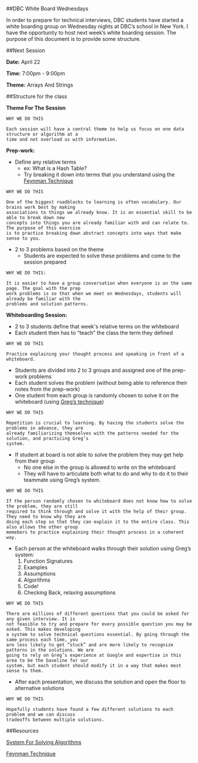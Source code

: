##DBC White Board Wednesdays

In order to prepare for technical interviews, DBC students have started a white boarding group on Wednesday nights at DBC’s school in New York. I have the opportunity to host next week’s white boarding session. The purpose of this document is to provide some structure.

##Next Session

**Date:** April 22

**Time:** 7:00pm - 9:00pm

**Theme:** Arrays And Strings


##Structure for the class

**Theme For The Session**

```
WHY WE DO THIS

Each session will have a central theme to help us focus on one data structure or algorithm at a
time and not overload us with information.

```

**Prep-work:** 
  - Define any relative terms
    - ex: What is a Hash Table? 
    - Try breaking it down into terms that you understand using the [Feynman Technique](https://github.com/fdel15/whiteboardingWednesdays/blob/master/feyman_technique.md)

```
WHY WE DO THIS

One of the biggest roadblocks to learning is often vocabulary. Our brains work best by making
associations to things we already know. It is an essential skill to be able to break down new 
concepts into things you are already familiar with and can relate to. The purpose of this exercise 
is to practice breaking down abstract concepts into ways that make sense to you.

```

* 2 to 3 problems based on the theme
	* Students are expected to solve these problems and come to the session prepared

```
WHY WE DO THIS:

It is easier to have a group conversation when everyone is on the same page. The goal with the prep
work problems is so that when we meet on Wednesdays, students will already be familiar with the 
problems and solution patterns.

```

**Whiteboarding Session:**

* 2 to 3 students define that week's relative terms on the whiteboard
* Each student then has to “teach” the class the term they defined

```
WHY WE DO THIS

Practice explaining your thought process and speaking in front of a whiteboard.

```

* Students are divided into 2 to 3 groups and assigned one of the prep-work problems
* Each student solves the problem (without being able to reference their notes from the prep-work)
* One student from each group is randomly chosen to solve it on the whiteboard (using [Greg’s technique](https://github.com/fdel15/whiteboardingWednesdays/blob/master/algorithm_system.md))

```
WHY WE DO THIS

Repetition is crucial to learning. By having the students solve the problems in advance, they are 
already familiarizing themselves with the patterns needed for the solution, and practicing Greg’s 
system.

```

* If student at board is not able to solve the problem they may get help from their group 
	* No one else in the group is allowed to write on the whiteboard
	* They will have to articulate both what to do and why to do it to their teammate using Greg’s system.

```
WHY WE DO THIS

If the person randomly chosen to whiteboard does not know how to solve the problem, they are still 
required to think through and solve it with the help of their group. They need to know why they are 
doing each step so that they can explain it to the entire class. This also allows the other group 
memebers to practice explaining their thought process in a coherent way.

```

* Each person at the whiteboard walks through their solution using Greg’s system:
	1. Function Signatures
	2. Examples
	3. Assumptions
	4. Algorithms
	5. Code!
	6. Checking Back, relaxing assumptions

```
WHY WE DO THIS

There are millions of different questions that you could be asked for any given interview. It is 
not feasible to try and prepare for every possible question you may be asked. This makes developing 
a system to solve technical questions essential. By going through the same process each time, you 
are less likely to get “stuck” and are more likely to recognize patterns in the solutions. We are 
going to rely on Greg’s experience at Google and expertise in this area to be the baseline for our 
system, but each student should modify it in a way that makes most sense to them.

```

* After each presentation, we discuss the solution and open the floor to alternative solutions

```
WHY WE DO THIS

Hopefully students have found a few different solutions to each problem and we can discuss 
tradeoffs between multiple solutions.

```

##Resources

[System For Solving Algorithms](https://github.com/fdel15/whiteboardingWednesdays/blob/master/algorithm_system.md)

[Feynman Technique](https://github.com/fdel15/whiteboardingWednesdays/blob/master/feyman_technique.md)

